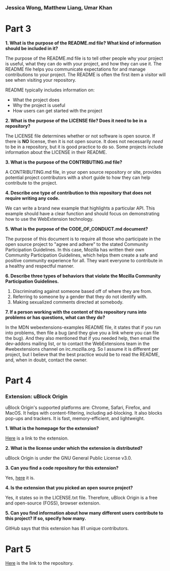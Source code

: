 ### Jessica Wong, Matthew Liang, Umar Khan

# Part 3

**1. What is the purpose of the README.md file? What kind of information should be included in it?**

The purpose of the README.md file is to tell other people why your project is useful, what they can do with your project, and how they can use it.
The README file helps you communicate expectations for and manage contributions to your project.
The README is often the first item a visitor will see when visiting your repository. 

README typically includes information on:
- What the project does
- Why the project is useful
- How users can get started with the project 

**2. What is the purpose of the LICENSE file? Does it need to be in a repository?**

The LICENSE file determines whether or not software is open source. If there is **NO** license, then it is not open source. It does not necessarily _need_ to be in a repository, but it is good practice to do so. Some projects include information about the LICENSE in their README.

**3. What is the purpose of the CONTRIBUTING.md file?**

A CONTRIBUTING.md file, in your open source repository or site, provides potential project contributors with a short guide to how they can help contribute to the project.

**4. Describe one type of contribution to this repository that does not require writing any code.**

We can write a brand new example that highlights a particular API. This example should have a clear function and should focus on demonstrating how to use the WebExtension technology.

**5. What is the purpose of the CODE_OF_CONDUCT.md document?**

The purpose of this document is to require all those who participate in the open source project to "agree and adhere" to the stated Community Participation Guidelines. In this case, Mozilla has written their own Community Participation Guidelines, which helps them create a safe and positive community experience for all. They want everyone to contribute in a healthy and respectful manner.

**6. Describe three types of behaviors that violate the Mozilla Community Participation Guidelines.**

1. Discriminating against someone based off of where they are from. 
2. Referring to someone by a gender that they do not identify with.
3. Making sexualized comments directed at somebody.

**7. If a person working with the content of this repository runs into problems or has questions, what can they do?**

In the MDN webextensions-examples README file, it states that if you run into problems, then file a bug (and they give you a link where you can file the bug). And they also mentioned that if you needed help, then email the dev-addons mailing list, or to contact the WebExtensions team in the #webextensions channel on irc.mozilla.org. So I assume it is different per project, but I believe that the best practice would be to read the README, and, when in doubt, contact the owner.

# Part 4 

### Extension: uBlock Origin

uBlock Origin's supported platforms are: Chrome, Safari, Firefox, and MacOS. It helps with content-filtering, including ad-blocking. It also blocks pop-ups and trackers. It is fast, memory-efficient, and lightweight. 

**1. What is the homepage for the extension?**

[Here](https://ublock.org/) is a link to the extension. 

**2. What is the license under which the extension is distributed?**

uBlock Origin is under the GNU General Public License v3.0.

**3. Can you find a code repository for this extension?**

Yes, [here](https://github.com/gorhill/uBlock) it is. 

**4. Is the extension that you picked an open source project?**

Yes, it states so in the LICENSE.txt file. Therefore, uBlock Origin is a free and open-source (FOSS), browser extension. 

**5. Can you find information about how many different users contribute to this project? If so, specify how many.**

GitHub says that this extension has 81 unique contributors. 

# Part 5
[Here](https://github.com/hunter-college-ossd-spr-2020/team_7_seamless_browsing) is the link to the repository. 